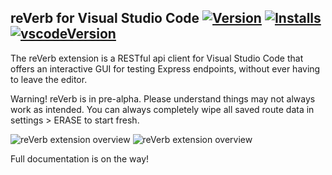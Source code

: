 ## reVerb for Visual Studio Code [![Version](https://vsmarketplacebadge.apphb.com/version/reverb-api.reverb.svg)](https://marketplace.visualstudio.com/items?itemName=reverb-api.reverb) [![Installs](https://vsmarketplacebadge.apphb.com/installs-short/reverb-api.reverb.svg)](https://marketplace.visualstudio.com/items?itemName=reverb-api.reverb) [![vscodeVersion](https://img.shields.io/badge/vscode-%5E1.51.0-blue.svg)](https://marketplace.visualstudio.com/items?itemName=reverb-api.reverb)

The reVerb extension is a RESTful api client for Visual Studio Code that offers an interactive GUI for testing Express endpoints, without ever having to leave the editor.

Warning! reVerb is in pre-alpha. Please understand things may not always work as intended.
You can always completely wipe all saved route data in settings > ERASE to start fresh.

![reVerb extension overview](https://raw.githubusercontent.com/reVerb-LLC/reverb-vscode-extension/staging/media/OpenWebview.gif)
![reVerb extension overview](https://raw.githubusercontent.com/reVerb-LLC/reverb-vscode-extension/staging/media/QuickQuery.gif)

Full documentation is on the way!
